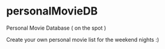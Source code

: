 # personalMovieDB
Personal Movie Database ( on the spot )

Create your own personal movie list for the weekend nights :)
